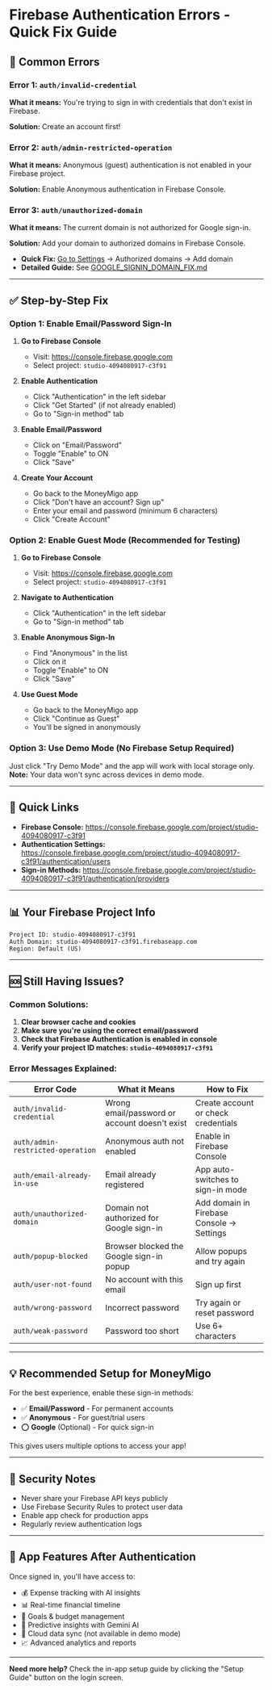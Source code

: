 # Firebase Authentication Errors - Quick Fix Guide

## 🔴 Common Errors

### Error 1: `auth/invalid-credential`
**What it means:** You're trying to sign in with credentials that don't exist in Firebase.

**Solution:** Create an account first!

### Error 2: `auth/admin-restricted-operation`
**What it means:** Anonymous (guest) authentication is not enabled in your Firebase project.

**Solution:** Enable Anonymous authentication in Firebase Console.

### Error 3: `auth/unauthorized-domain`
**What it means:** The current domain is not authorized for Google sign-in.

**Solution:** Add your domain to authorized domains in Firebase Console.
- **Quick Fix:** [Go to Settings](https://console.firebase.google.com/project/studio-4094080917-c3f91/authentication/settings) → Authorized domains → Add domain
- **Detailed Guide:** See [GOOGLE_SIGNIN_DOMAIN_FIX.md](./GOOGLE_SIGNIN_DOMAIN_FIX.md)

---

## ✅ Step-by-Step Fix

### Option 1: Enable Email/Password Sign-In

1. **Go to Firebase Console**
   - Visit: https://console.firebase.google.com
   - Select project: `studio-4094080917-c3f91`

2. **Enable Authentication**
   - Click "Authentication" in the left sidebar
   - Click "Get Started" (if not already enabled)
   - Go to "Sign-in method" tab

3. **Enable Email/Password**
   - Click on "Email/Password"
   - Toggle "Enable" to ON
   - Click "Save"

4. **Create Your Account**
   - Go back to the MoneyMigo app
   - Click "Don't have an account? Sign up"
   - Enter your email and password (minimum 6 characters)
   - Click "Create Account"

### Option 2: Enable Guest Mode (Recommended for Testing)

1. **Go to Firebase Console**
   - Visit: https://console.firebase.google.com
   - Select project: `studio-4094080917-c3f91`

2. **Navigate to Authentication**
   - Click "Authentication" in the left sidebar
   - Go to "Sign-in method" tab

3. **Enable Anonymous Sign-In**
   - Find "Anonymous" in the list
   - Click on it
   - Toggle "Enable" to ON
   - Click "Save"

4. **Use Guest Mode**
   - Go back to the MoneyMigo app
   - Click "Continue as Guest"
   - You'll be signed in anonymously

### Option 3: Use Demo Mode (No Firebase Setup Required)

Just click "Try Demo Mode" and the app will work with local storage only.
**Note:** Your data won't sync across devices in demo mode.

---

## 🎯 Quick Links

- **Firebase Console:** https://console.firebase.google.com/project/studio-4094080917-c3f91
- **Authentication Settings:** https://console.firebase.google.com/project/studio-4094080917-c3f91/authentication/users
- **Sign-in Methods:** https://console.firebase.google.com/project/studio-4094080917-c3f91/authentication/providers

---

## 📊 Your Firebase Project Info

```
Project ID: studio-4094080917-c3f91
Auth Domain: studio-4094080917-c3f91.firebaseapp.com
Region: Default (US)
```

---

## 🆘 Still Having Issues?

### Common Solutions:

1. **Clear browser cache and cookies**
2. **Make sure you're using the correct email/password**
3. **Check that Firebase Authentication is enabled in console**
4. **Verify your project ID matches: `studio-4094080917-c3f91`**

### Error Messages Explained:

| Error Code | What it Means | How to Fix |
|------------|---------------|------------|
| `auth/invalid-credential` | Wrong email/password or account doesn't exist | Create account or check credentials |
| `auth/admin-restricted-operation` | Anonymous auth not enabled | Enable in Firebase Console |
| `auth/email-already-in-use` | Email already registered | App auto-switches to sign-in mode |
| `auth/unauthorized-domain` | Domain not authorized for Google sign-in | Add domain in Firebase Console → Settings |
| `auth/popup-blocked` | Browser blocked the Google sign-in popup | Allow popups and try again |
| `auth/user-not-found` | No account with this email | Sign up first |
| `auth/wrong-password` | Incorrect password | Try again or reset password |
| `auth/weak-password` | Password too short | Use 6+ characters |

---

## 💡 Recommended Setup for MoneyMigo

For the best experience, enable these sign-in methods:

- ✅ **Email/Password** - For permanent accounts
- ✅ **Anonymous** - For guest/trial users
- ⭕ **Google** (Optional) - For quick sign-in

This gives users multiple options to access your app!

---

## 🔐 Security Notes

- Never share your Firebase API keys publicly
- Use Firebase Security Rules to protect user data
- Enable app check for production apps
- Regularly review authentication logs

---

## 📱 App Features After Authentication

Once signed in, you'll have access to:

- 💰 Expense tracking with AI insights
- 📊 Real-time financial timeline
- 🎯 Goals & budget management
- 🔮 Predictive insights with Gemini AI
- 💾 Cloud data sync (not available in demo mode)
- 📈 Advanced analytics and reports

---

**Need more help?** Check the in-app setup guide by clicking the "Setup Guide" button on the login screen.
